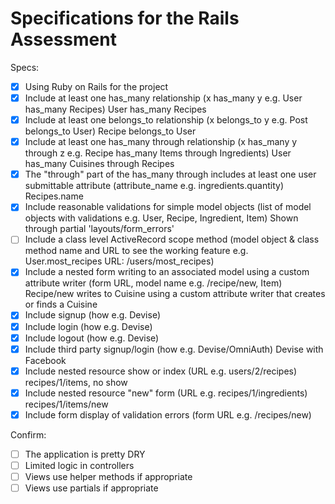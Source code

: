 # Specifications for the Rails Assessment

Specs:
- [x] Using Ruby on Rails for the project
- [X] Include at least one has_many relationship (x has_many y e.g. User has_many Recipes)
  User has_many Recipes
- [X] Include at least one belongs_to relationship (x belongs_to y e.g. Post belongs_to User)
  Recipe belongs_to User
- [X] Include at least one has_many through relationship (x has_many y through z e.g. Recipe has_many Items through Ingredients)
  User has_many Cuisines through Recipes
- [X] The "through" part of the has_many through includes at least one user submittable attribute (attribute_name e.g. ingredients.quantity)
  Recipes.name
- [X] Include reasonable validations for simple model objects (list of model objects with validations e.g. User, Recipe, Ingredient, Item)
  Shown through partial 'layouts/form_errors'
- [ ] Include a class level ActiveRecord scope method (model object & class method name and URL to see the working feature e.g. User.most_recipes URL: /users/most_recipes)
- [X] Include a nested form writing to an associated model using a custom attribute writer (form URL, model name e.g. /recipe/new, Item)
  Recipe/new writes to Cuisine using a custom attribute writer that creates or finds a Cuisine
- [X] Include signup (how e.g. Devise)
- [X] Include login (how e.g. Devise)
- [X] Include logout (how e.g. Devise)
- [X] Include third party signup/login (how e.g. Devise/OmniAuth)
  Devise with Facebook
- [X] Include nested resource show or index (URL e.g. users/2/recipes)
  recipes/1/items, no show
- [X] Include nested resource "new" form (URL e.g. recipes/1/ingredients)
  recipes/1/items/new
- [X] Include form display of validation errors (form URL e.g. /recipes/new)

Confirm:
- [ ] The application is pretty DRY
- [ ] Limited logic in controllers
- [ ] Views use helper methods if appropriate
- [ ] Views use partials if appropriate

